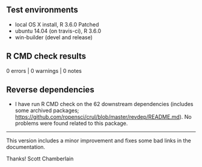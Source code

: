 ## Test environments

* local OS X install, R 3.6.0 Patched
* ubuntu 14.04 (on travis-ci), R 3.6.0
* win-builder (devel and release)

## R CMD check results

0 errors | 0 warnings | 0 notes

## Reverse dependencies

* I have run R CMD check on the 62 downstream dependencies
(includes some archived packages; <https://github.com/ropensci/crul/blob/master/revdep/README.md>). No problems were found related to this package.

---

This version includes a minor improvement and fixes some bad links in the documentation.

Thanks!
Scott Chamberlain
